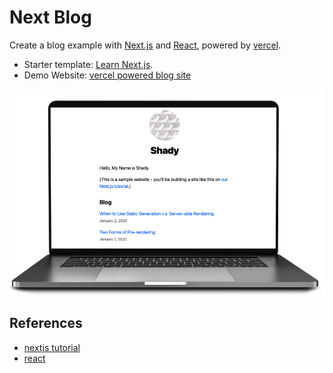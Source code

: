 # Next Blog

Create a blog example with [Next.js](https://nextjs.org/) and [React](https://reactjs.org/), powered by [vercel](https://vercel.com/).

* Starter template: [Learn Next.js](https://github.com/vercel/next-learn/tree/master/basics/learn-starter).
* Demo Website: [vercel powered blog site](https://next-blog-orpin-six.vercel.app/)

![Nextjs blog](./images/nextjs-blog.png)

## References

*  [nextjs tutorial](https://nextjs.org/learn/basics/create-nextjs-app)
* [react](https://reactjs.org/)

